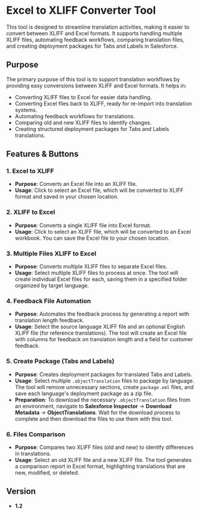 # Excel to XLIFF Converter Tool

This tool is designed to streamline translation activities, making it easier to convert between XLIFF and Excel formats. It supports handling multiple XLIFF files, automating feedback workflows, comparing translation files, and creating deployment packages for Tabs and Labels in Salesforce.

## Purpose

The primary purpose of this tool is to support translation workflows by providing easy conversions between XLIFF and Excel formats. It helps in:

- Converting XLIFF files to Excel for easier data handling.
- Converting Excel files back to XLIFF, ready for re-import into translation systems.
- Automating feedback workflows for translations.
- Comparing old and new XLIFF files to identify changes.
- Creating structured deployment packages for Tabs and Labels translations.

## Features & Buttons

### 1. **Excel to XLIFF**
- **Purpose**: Converts an Excel file into an XLIFF file.
- **Usage**: Click to select an Excel file, which will be converted to XLIFF format and saved in your chosen location.

### 2. **XLIFF to Excel**
- **Purpose**: Converts a single XLIFF file into Excel format.
- **Usage**: Click to select an XLIFF file, which will be converted to an Excel workbook. You can save the Excel file to your chosen location.

### 3. **Multiple Files XLIFF to Excel**
- **Purpose**: Converts multiple XLIFF files to separate Excel files.
- **Usage**: Select multiple XLIFF files to process at once. The tool will create individual Excel files for each, saving them in a specified folder organized by target language.

### 4. **Feedback File Automation**
- **Purpose**: Automates the feedback process by generating a report with translation length feedback.
- **Usage**: Select the source language XLIFF file and an optional English XLIFF file (for reference translations). The tool will create an Excel file with columns for feedback on translation length and a field for customer feedback.

### 5. **Create Package (Tabs and Labels)**
- **Purpose**: Creates deployment packages for translated Tabs and Labels.
- **Usage**: Select multiple `.objectTranslation` files to package by language. The tool will remove unnecessary sections, create `package.xml` files, and save each language's deployment package as a zip file.
- **Preparation**: To download the necessary `.objectTranslation` files from an environment, navigate to **Salesforce Inspector** -> **Download Metadata** -> **ObjectTranslations**. Wait for the download process to complete and then download the files to use them with this tool.

### 6. **Files Comparison**
- **Purpose**: Compares two XLIFF files (old and new) to identify differences in translations.
- **Usage**: Select an old XLIFF file and a new XLIFF file. The tool generates a comparison report in Excel format, highlighting translations that are new, modified, or deleted.

## Version

- **1.2**

